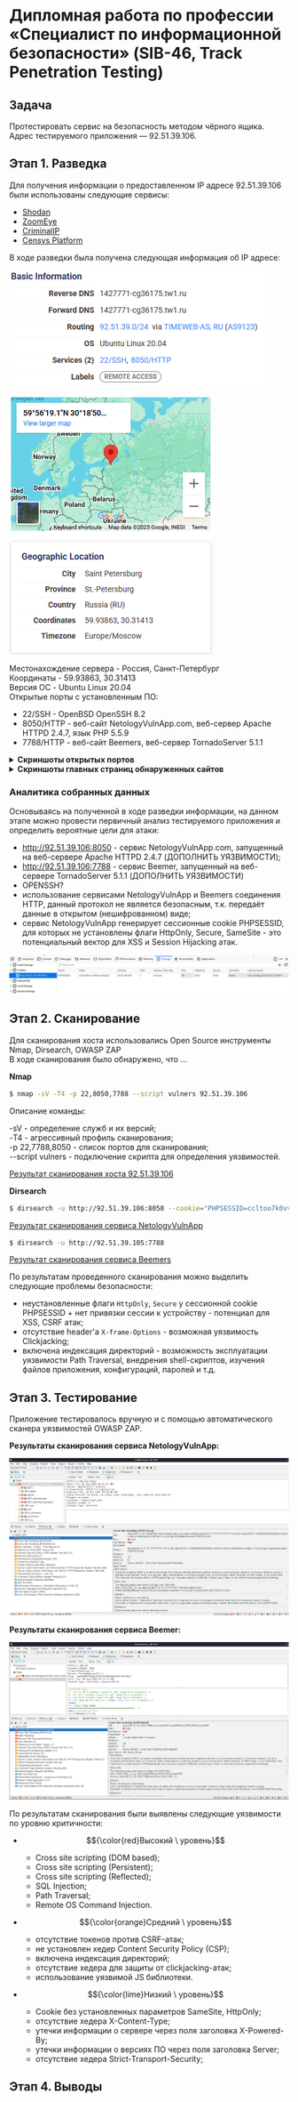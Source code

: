 # Дипломная работа по профессии «Специалист по информационной безопасности» (SIB-46, Track Penetration Testing)

## Задача

Протестировать сервис на безопасность методом чёрного ящика.\
Адрес тестируемого приложения — 92.51.39.106.

## Этап 1. Разведка

Для получения информации о предоставленном IP адресе 92.51.39.106 были использованы следующие сервисы:

- [Shodan](https://https://www.shodan.io)
- [ZoomEye](https://www.zoomeye.ai/)
- [CriminalIP](https://www.criminalip.io/)
- [Censys Platform](https://platform.censys.io)
  
В ходе разведки была получена следующая информация об IP адресе:

![](pics/92.51.39.106_osint_basic_info.png)

![](pics/92.51.39.106_osint_geo.png)

Местонахождение сервера - Россия, Санкт-Петербург\
Координаты - 59.93863, 30.31413\
Версия ОС - Ubuntu Linux 20.04\
Открытые порты с установленным ПО:
- 22/SSH - OpenBSD OpenSSH 8.2
- 8050/HTTP - веб-сайт NetologyVulnApp.com, веб-сервер Apache HTTPD 2.4.7, язык PHP 5.5.9
- 7788/HTTP - веб-сайт Beemers, веб-сервер TornadoServer 5.1.1

<details>
<summary><b>Скриншоты открытых портов</b></summary>

![](pics/92.51.39.106_osint_open_ports_ssh_22.png)

![](pics/92.51.39.106_osint_open_ports_http_8050.png)

![](pics/92.51.39.106_osint_open_ports_http_7788.png)

</details>

<details>
<summary><b>Скриншоты главных страниц обнаруженных сайтов</b></summary>

![](pics/netologyvulnapp_main_page.png)

![](pics/beemers_main_page.png)

</details>

### Аналитика собранных данных

Основываясь на полученной в ходе разведки информации, на данном этапе можно провести первичный анализ тестируемого приложения и определить вероятные цели для атаки:

- http://92.51.39.106:8050 - сервис NetologyVulnApp.com, запущенный на веб-сервере Apache HTTPD 2.4.7 (ДОПОЛНИТЬ УЯЗВИМОСТИ);
- http://92.51.39.106:7788 - сервис Beemer, запущенный на веб-сервере TornadoServer 5.1.1 (ДОПОЛНИТЬ УЯЗВИМОСТИ)
- OPENSSH?
- использование сервисами NetologyVulnApp и Beemers соединения HTTP, данный протокол не является безопасным, т.к. передаёт данные в открытом (нешифрованном) виде;
- сервис NetologyVulnApp генерирует сессионные cookie PHPSESSID, для которых не установлены флаги HttpOnly, Secure, SameSite - это потенциальный вектор для XSS и Session Hijacking атак.

![](pics/cookie_phpsessid.png)

## Этап 2. Сканирование

Для сканирования хоста использовались Open Source инструменты Nmap, Dirsearch, OWASP ZAP\
В ходе сканирования было обнаружено, что ...

**Nmap**

```sh
$ nmap -sV -T4 -p 22,8050,7788 --script vulners 92.51.39.106
```
Описание команды:

-sV - определение служб и их версий;\
-T4 - агрессивный профиль сканирования;\
-p 22,7788,8050 - список портов для сканирования;\
--script vulners - подключение скрипта для определения уязвимостей.

[Результат сканирования хоста 92.51.39.106](assets/nmap_scan_results.txt)

**Dirsearch**

```sh
$ dirsearch -u http://92.51.39.106:8050 --cookie="PHPSESSID=ccltoo7k0vvc7drerrosabjnp2" 
```
[Результат сканирования сервиса NetologyVulnApp](assets/dirsearch_8050.txt)

```sh
$ dirsearch -u http://92.51.39.105:7788 
```
[Результат сканирования сервиса Beemers](assets/dirsearch_7788.txt)

По результатам проведенного сканирования можно выделить следующие проблемы безопасности:

- неустановленные флаги `HttpOnly`, `Secure` у сессионной cookie PHPSESSID + нет привязки сессии к устройству - потенциал для XSS, CSRF атак;
- отсутствие header'a `X-frame-Options` - возможная уязвимость Clickjacking;
- включена индексация директорий - возможность эксплуатации уязвимости Path Traversal, внедрения shell-скриптов, изучения файлов приложения, конфигураций, паролей и т.д.

## Этап 3. Тестирование

Приложение тестировалось вручную и с помощью автоматического сканера уязвимостей OWASP ZAP.

**Результаты сканирования сервиса NetologyVulnApp:**

![](pics/zap_8050_report.png)

**Результаты сканирования сервиса Beemer:**

![](pics/zap_7788_report.png)

По результатам сканирования были выявлены следующие уязвимости по уровню критичности:

- $${\color{red}Высокий \ уровень}$$
  - Cross site scripting (DOM based);
  - Cross site scripting (Persistent);
  - Cross site scripting (Reflected);
  - SQL Injection;
  - Path Traversal;
  - Remote OS Command Injection.

- $${\color{orange}Средний \ уровень}$$
  - отсутствие токенов против CSRF-атак;
  - не установлен хедер Content Security Policy (CSP);
  - включена индексация директорий;
  - отсутствие хедера для защиты от clickjacking-атак;
  - использование уязвимой JS библиотеки.
  
- $${\color{lime}Низкий \ уровень}$$
  - Cookie без установленных параметров SameSite, HttpOnly;
  - отсутствие хедера X-Content-Type;
  - утечки информации о сервере через поля заголовка X-Powered-By;
  - утечки информации о версиях ПО через поля заголовка Server;
  - отсутствие хедера Strict-Transport-Security;
  

## Этап 4. Выводы